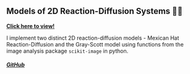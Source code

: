 ## Models of 2D Reaction-Diffusion Systems 🦓🐆

[**Click here to view!**](https://shivchitinous.github.io/tureactor/Reaction-Diffusion)

I implement two distinct 2D reaction-diffusion models - Mexican Hat Reaction-Diffusion and the Gray-Scott model using functions from the image analysis package `scikit-image` in python.

##### [**GitHub**](https://github.com/shivChitinous/tureactor)
